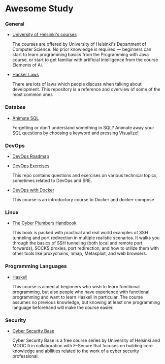 # Awesome Study

### General
- [University of Helsinki's courses](https://www.mooc.fi/en/)
  
  The courses are offered by University of Helsinki's Department of Computer Science. No prior knowledge is required — beginners can start to learn programming basics from the Programming with Java course, or start to get familiar with artificial intelligence from the course Elements of Ai.
- [Hacker Laws](https://github.com/dwmkerr/hacker-laws)
  
  There are lots of laws which people discuss when talking about development. This repository is a reference and overview of some of the most common ones

### Databse
- [Animate SQL](https://animatesql.com)

   Forgetting or don't understand something in SQL? Animate away your SQL questions by choosing a keyword and pressing Visualize!

### DevOps

- [DevOps Roadmap](https://github.com/ahmadalibagheri/devops-roadmap)

- [DevOps Exercises](https://github.com/bregman-arie/devops-exercises)

  This repo contains questions and exercises on various technical topics, sometimes related to DevOps and SRE.
- [DevOps with Docker](https://devopswithdocker.com)
  
  This course is an introductory course to Docker and docker-compose

### Linux

- [The Cyber Plumbers Handbook](https://github.com/opsdisk/the_cyber_plumbers_handbook)

  This book is packed with practical and real world examples of SSH tunneling and port redirection in multiple realistic scenarios. It walks you through the basics of SSH tunneling (both local and remote port forwards), SOCKS proxies, port redirection, and how to utilize them with other tools like proxychains, nmap, Metasploit, and web browsers.

### Programming Languages

- [Haskell](https://haskell.mooc.fi)
  
  This course is aimed at beginners who wish to learn functional programming, but also people who have experience with functional programming and want to learn Haskell in particular. The course assumes no previous knowledge, but knowing at least one programming language beforehand will make the course easier.

### Security

- [Cyber Security Base](https://cybersecuritybase.mooc.fi)

  Cyber Security Base is a free course series by University of Helsinki and MOOC.fi in collaboration with F-Secure that focuses on building core knowledge and abilities related to the work of a cyber security professional.
